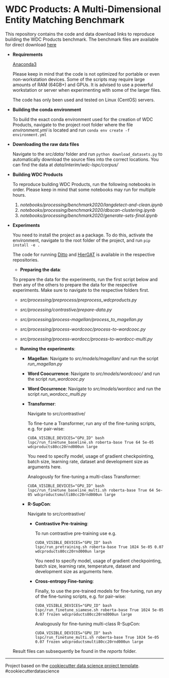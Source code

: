 # WDC Products: A Multi-Dimensional Entity Matching Benchmark

This repository contains the code and data download links to reproduce building the WDC Products benchmark. The benchmark files are available for direct download [here](http://webdatacommons.org/largescaleproductcorpus/wdc-products/)

* **Requirements**

    [Anaconda3](https://www.anaconda.com/products/individual)

    Please keep in mind that the code is not optimized for portable or even non-workstation devices. Some of the scripts may require large amounts of RAM (64GB+) and GPUs. It is advised to use a powerful workstation or server when experimenting with some of the larger files.

    The code has only been used and tested on Linux (CentOS) servers.

* **Building the conda environment**

    To build the exact conda environment used for the creation of WDC Products, navigate to the project root folder where the file *environment.yml* is located and run ```conda env create -f environment.yml```

* **Downloading the raw data files**

    Navigate to the *src/data/* folder and run ```python download_datasets.py``` to automatically download the source files into the correct locations.
    You can find the data at *data/interim/wdc-lspc/corpus/*

* **Building WDC Products**

    To reproduce building WDC Products, run the following notebooks in order. Please keep in mind that some notebooks may run for multiple hours.
    
    1. *notebooks/processing/benchmark2020/langdetect-and-clean.ipynb*
    2. *notebooks/processing/benchmark2020/dbscan-clustering.ipynb*
    3. *notebooks/processing/benchmark2020/generate-sets-final.ipynb*
	
* **Experiments**
	
	You need to install the project as a package. To do this, activate the environment, navigate to the root folder of the project, and run ```pip install -e .```
    
    The code for running [Ditto](https://github.com/megagonlabs/ditto) and [HierGAT](https://github.com/CGCL-codes/HierGAT) is available in the respective repositories.
	
    * **Preparing the data**:

    To prepare the data for the experiments, run the first script below and then any of the others to prepare the data for the respective experiments. Make sure to navigate to the respective folders first.
    
    - *src/processing/preprocess/preprocess_wdcproducts.py*

    - *src/processing/contrastive/prepare-data.py*
    - *src/processing/process-magellan/process_to_magellan.py*
    - *src/processing/process-wordcooc/process-to-wordcooc.py*
    - *src/processing/process-wordocc/process-to-wordocc-multi.py*

    * **Running the experiments**:

        * **Magellan**:
            Navigate to *src/models/magellan/* and run the script *run_magellan.py*

        * **Word Coocurrence**:
            Navigate to *src/models/wordcooc/* and run the script *run_wordcooc.py*

        * **Word Occurrence**:
            Navigate to *src/models/wordocc* and run the script *run_wordocc_multi.py*

        * **Transformer**:

            Navigate to src/contrastive/
            
            To fine-tune a Transformer, run any of the fine-tuning scripts, e.g. for pair-wise:

            ```CUDA_VISIBLE_DEVICES="GPU_ID" bash lspc/run_finetune_baseline.sh roberta-base True 64 5e-05 wdcproducts80cc20rnd000un large```

            You need to specify model, usage of gradient checkpointing, batch size, learning rate, dataset and development size as arguments here.

            Analogously for fine-tuning a multi-class Transformer: 

            ```CUDA_VISIBLE_DEVICES="GPU_ID" bash lspc/run_finetune_baseline_multi.sh roberta-base True 64 5e-05 wdcproductsmulti80cc20rnd000un large```

        * **R-SupCon**:

            Navigate to src/contrastive/

            * **Contrastive Pre-training**:
	
                To run contrastive pre-training use e.g.

                ```CUDA_VISIBLE_DEVICES="GPU_ID" bash lspc/run_pretraining.sh roberta-base True 1024 5e-05 0.07 wdcproducts80cc20rnd000un large```

                You need to specify model, usage of gradient checkpointing, batch size, learning rate, temperature, dataset and development size as arguments here.

            * **Cross-entropy Fine-tuning**:
            
                Finally, to use the pre-trained models for fine-tuning, run any of the fine-tuning scripts, e.g. for pair-wise:

                ```CUDA_VISIBLE_DEVICES="GPU_ID" bash lspc/run_finetune_siamese.sh roberta-base True 1024 5e-05 0.07 frozen wdcproducts80cc20rnd000un large``` 

                Analogously for fine-tuning multi-class R-SupCon: 

                ```CUDA_VISIBLE_DEVICES="GPU_ID" bash lspc/run_finetune_multi.sh roberta-base True 1024 5e-05 0.07 frozen wdcproductsmulti80cc20rnd000un large```

    
    Result files can subsequently be found in the *reports* folder.


	
--------

Project based on the [cookiecutter data science project template](https://drivendata.github.io/cookiecutter-data-science/). #cookiecutterdatascience
